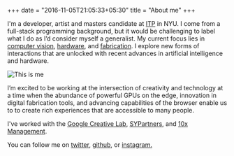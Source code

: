 +++
date = "2016-11-05T21:05:33+05:30"
title = "About me"
+++

I'm a developer, artist and masters candidate at [ITP](https://itp.nyu.edu/itp/) in NYU.
I come from a full-stack programming background, but it would be challenging to label what I do as I’d consider myself a generalist.  My current focus lies in [computer vision](blog/tags/computer-vision/), 
[hardware](/blog/tags/hardware/), and [fabrication](/blog/tags/fabrication/).  I explore new forms of interactions that are unlocked with recent advances in artificial intelligence and hardware.

![This is me][1]

I’m excited to be working at the intersection of creativity and technology
at a time when the abundance of powerful GPUs on the edge,
innovation in digital fabrication tools, and advancing capabilities
of the browser enable us to to create rich experiences that are accessible to many people.  

I've worked with the [Google Creative Lab](https://experiments.withgoogle.com/), [SYPartners](https://www.sypartners.com/), and [10x Management](https://www.10xmanagement.com/meet-our-new-10xers/dan-oved/).

You can follow me on [twitter](https://twitter.com/oveddan), [github](https://github.com/oveddan), or [instagram.](https://www.instagram.com/stangogh/)

[1]: /images/me_scaled.jpg
